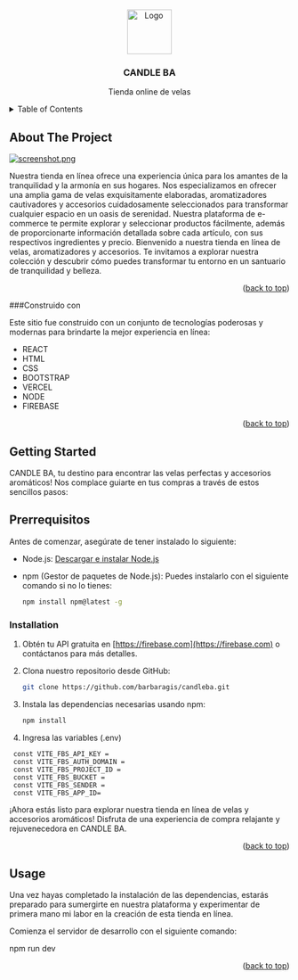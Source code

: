 <!-- Improved compatibility of back to top link: See: https://github.com/othneildrew/Best-README-Template/pull/73 -->
<a name="readme-top"></a>
<!--
*** Thanks for checking out the Best-README-Template. If you have a suggestion
*** that would make this better, please fork the repo and create a pull request
*** or simply open an issue with the tag "enhancement".
*** Don't forget to give the project a star!
*** Thanks again! Now go create something AMAZING! :D
-->



<!-- PROJECT SHIELDS -->
<!--
*** I'm using markdown "reference style" links for readability.
*** Reference links are enclosed in brackets [ ] instead of parentheses ( ).
*** See the bottom of this document for the declaration of the reference variables
*** for contributors-url, forks-url, etc. This is an optional, concise syntax you may use.
*** https://www.markdownguide.org/basic-syntax/#reference-style-links
-->


<!-- PROJECT LOGO -->
<br />
<div align="center">
  <a href="https://github.com/othneildrew/Best-README-Template">
    <img src="https://candleba.vercel.app/logo.png" alt="Logo" width="80" height="80">
  </a>

  <h3 align="center">CANDLE BA </h3>

  <p align="center">
  Tienda online de velas 
    <br />
  </p>
</div>



<!-- TABLE OF CONTENTS -->
<details>
  <summary>Table of Contents</summary>
  <ol>
    <li>
      <a href="#about-the-project">About The Project</a>
      <ul>
        <li><a href="#built-with">Built With</a></li>
      </ul>
    </li>
    <li>
      <a href="#getting-started">Getting Started</a>
      <ul>
        <li><a href="#prerequisites">Prerequisites</a></li>
        <li><a href="#installation">Installation</a></li>
      </ul>
    </li>
    <li><a href="#usage">Usage</a></li>
    <li><a href="#roadmap">Roadmap</a></li>
    <li><a href="#contributing">Contributing</a></li>
    <li><a href="#license">License</a></li>
    <li><a href="#contact">Contact</a></li>
    <li><a href="#acknowledgments">Acknowledgments</a></li>
  </ol>
</details>



<!-- ABOUT THE PROJECT -->
## About The Project

[![screenshot.png](https://i.postimg.cc/mrsvN07N/screenshot.png)](https://postimg.cc/75Ktqtsf)

Nuestra tienda en línea ofrece una experiencia única para los amantes de la tranquilidad y la armonía en sus hogares. Nos especializamos en ofrecer una amplia gama de velas exquisitamente elaboradas, aromatizadores cautivadores y accesorios cuidadosamente seleccionados para transformar cualquier espacio en un oasis de serenidad. Nuestra plataforma de e-commerce te permite explorar y seleccionar productos fácilmente, además de proporcionarte información detallada sobre cada artículo, con sus respectivos ingredientes y precio.
Bienvenido a nuestra tienda en línea de velas, aromatizadores y accesorios. Te invitamos a explorar nuestra colección y descubrir cómo puedes transformar tu entorno en un santuario de tranquilidad y belleza.

<p align="right">(<a href="#readme-top">back to top</a>)</p>



###Construido con 

Este sitio fue construido con un conjunto de tecnologías poderosas y modernas para brindarte la mejor experiencia en línea:

* REACT
* HTML
* CSS
* BOOTSTRAP
* VERCEL
* NODE
* FIREBASE
  
<p align="right">(<a href="#readme-top">back to top</a>)</p>



<!-- GETTING STARTED -->
## Getting Started

CANDLE BA, tu destino para encontrar las velas perfectas y accesorios aromáticos! Nos complace guiarte en tus compras a través de estos sencillos pasos:

## Prerrequisitos 

Antes de comenzar, asegúrate de tener instalado lo siguiente:

- Node.js: [Descargar e instalar Node.js](https://nodejs.org/)
- npm (Gestor de paquetes de Node.js): Puedes instalarlo con el siguiente comando si no lo tienes:

  ```sh
  npm install npm@latest -g
  ```

### Installation

1. Obtén tu API gratuita en [https://firebase.com](https://firebase.com) o contáctanos para más detalles.
2. Clona nuestro repositorio desde GitHub:

   ```sh
   git clone https://github.com/barbaragis/candleba.git
   ```
3. Instala las dependencias necesarias usando npm:
   ```sh
   npm install
   ```
4. Ingresa las variables (.env)
 ```
  const VITE_FBS_API_KEY = 
  const VITE_FBS_AUTH_DOMAIN =
  const VITE_FBS_PROJECT_ID = 
  const VITE_FBS_BUCKET = 
  const VITE_FBS_SENDER = 
  const VITE_FBS_APP_ID= 
```
¡Ahora estás listo para explorar nuestra tienda en línea de velas y accesorios aromáticos! Disfruta de una experiencia de compra relajante y rejuvenecedora en CANDLE BA.

<p align="right">(<a href="#readme-top">back to top</a>)</p>



<!-- USAGE EXAMPLES -->
## Usage

Una vez hayas completado la instalación de las dependencias, estarás preparado para sumergirte en nuestra plataforma y experimentar de primera mano mi labor en la creación de esta tienda en línea.

Comienza el servidor de desarrollo con el siguiente comando:

npm run dev


<p align="right">(<a href="#readme-top">back to top</a>)</p>



